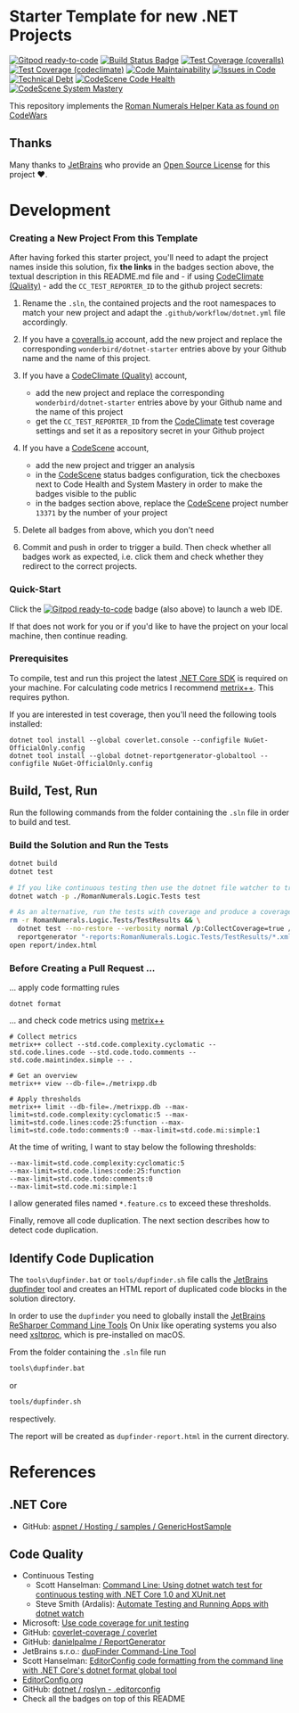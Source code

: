 # Starter Template for new .NET Projects

[![Gitpod ready-to-code](https://img.shields.io/badge/Gitpod-ready--to--code-blue?logo=gitpod)](https://gitpod.io/#https://github.com/wonderbird/dotnet-starter)
[![Build Status Badge](https://github.com/wonderbird/dotnet-starter/workflows/.NET/badge.svg)](https://github.com/wonderbird/dotnet-starter/actions?query=workflow%3A%22.NET%22)
[![Test Coverage (coveralls)](https://img.shields.io/coveralls/github/wonderbird/dotnet-starter)](https://coveralls.io/github/wonderbird/dotnet-starter)
[![Test Coverage (codeclimate)](https://img.shields.io/codeclimate/coverage-letter/wonderbird/dotnet-starter)](https://codeclimate.com/github/wonderbird/dotnet-starter/trends/test_coverage_total)
[![Code Maintainability](https://img.shields.io/codeclimate/maintainability-percentage/wonderbird/dotnet-starter)](https://codeclimate.com/github/wonderbird/dotnet-starter)
[![Issues in Code](https://img.shields.io/codeclimate/issues/wonderbird/dotnet-starter)](https://codeclimate.com/github/wonderbird/dotnet-starter/issues)
[![Technical Debt](https://img.shields.io/codeclimate/tech-debt/wonderbird/dotnet-starter)](https://codeclimate.com/github/wonderbird/dotnet-starter)
[![CodeScene Code Health](https://codescene.io/projects/13371/status-badges/code-health)](https://codescene.io/projects/13371/jobs/latest-successful/results)
[![CodeScene System Mastery](https://codescene.io/projects/13371/status-badges/system-mastery)](https://codescene.io/projects/13371/jobs/latest-successful/results)

This repository implements the [Roman Numerals Helper Kata as found on CodeWars](https://www.codewars.com/kata/51b66044bce5799a7f000003/train/csharp)

## Thanks

Many thanks to [JetBrains](https://www.jetbrains.com/?from=kata-roman-numerals) who provide
an [Open Source License](https://www.jetbrains.com/community/opensource/) for this project ❤️.

# Development

### Creating a New Project From this Template

After having forked this starter project, you'll need to adapt the project names inside this solution, fix **the links**
in the badges section above, the textual description in this README.md file and - if using
[CodeClimate (Quality)](https://codeclimate.com) - add the `CC_TEST_REPORTER_ID` to the github project secrets:

1. Rename the `.sln`, the contained projects and the root namespaces to match your new project and adapt the `.github/workflow/dotnet.yml` file accordingly.

2. If you have a [coveralls.io](https://coveralls.io) account, add the new project and replace the corresponding `wonderbird/dotnet-starter` entries above by your Github name and the name of this project.

3. If you have a [CodeClimate (Quality)](https://codeclimate.com) account,
   - add the new project and replace the corresponding `wonderbird/dotnet-starter` entries above by your Github name and the name of this project
   - get the `CC_TEST_REPORTER_ID` from the [CodeClimate](https://codeclimate.com) test coverage settings and set it as a repository secret in your Github project

4. If you have a [CodeScene](https://codescene.io) account,
   - add the new project and trigger an analysis
   - in the [CodeScene](https://codescene.io) status badges configuration, tick the checboxes next to Code Health and System Mastery in order to make the badges visible to the public
   - in the badges section above, replace the [CodeScene](https://codescene.io) project number `13371` by the number of your project

5. Delete all badges from above, which you don't need

6. Commit and push in order to trigger a build. Then check whether all badges work as expected, i.e. click them and check whether they redirect to the correct projects.

### Quick-Start

Click the [![Gitpod ready-to-code](https://img.shields.io/badge/Gitpod-ready--to--code-blue?logo=gitpod)](https://gitpod.io/#https://github.com/wonderbird/dotnet-starter) badge (also above) to launch a web IDE.

If that does not work for you or if you'd like to have the project on your local machine, then continue reading.

### Prerequisites

To compile, test and run this project the latest [.NET Core SDK](https://dotnet.microsoft.com/download) is required on
your machine. For calculating code metrics I recommend [metrix++](https://github.com/metrixplusplus/metrixplusplus).
This requires python.

If you are interested in test coverage, then you'll need the following tools installed:

```shell
dotnet tool install --global coverlet.console --configfile NuGet-OfficialOnly.config
dotnet tool install --global dotnet-reportgenerator-globaltool --configfile NuGet-OfficialOnly.config
```

## Build, Test, Run

Run the following commands from the folder containing the `.sln` file in order to build and test.

### Build the Solution and Run the Tests

```sh
dotnet build
dotnet test

# If you like continuous testing then use the dotnet file watcher to trigger your tests
dotnet watch -p ./RomanNumerals.Logic.Tests test

# As an alternative, run the tests with coverage and produce a coverage report
rm -r RomanNumerals.Logic.Tests/TestResults && \
  dotnet test --no-restore --verbosity normal /p:CollectCoverage=true /p:CoverletOutputFormat=cobertura /p:CoverletOutput='./TestResults/coverage.cobertura.xml' && \
  reportgenerator "-reports:RomanNumerals.Logic.Tests/TestResults/*.xml" "-targetdir:report" "-reporttypes:Html;lcov" "-title:RomanNumerals"
open report/index.html
```

### Before Creating a Pull Request ...

... apply code formatting rules

```shell
dotnet format
```

... and check code metrics using [metrix++](https://github.com/metrixplusplus/metrixplusplus)

```shell
# Collect metrics
metrix++ collect --std.code.complexity.cyclomatic --std.code.lines.code --std.code.todo.comments --std.code.maintindex.simple -- .

# Get an overview
metrix++ view --db-file=./metrixpp.db

# Apply thresholds
metrix++ limit --db-file=./metrixpp.db --max-limit=std.code.complexity:cyclomatic:5 --max-limit=std.code.lines:code:25:function --max-limit=std.code.todo:comments:0 --max-limit=std.code.mi:simple:1
```

At the time of writing, I want to stay below the following thresholds:

```shell
--max-limit=std.code.complexity:cyclomatic:5
--max-limit=std.code.lines:code:25:function
--max-limit=std.code.todo:comments:0
--max-limit=std.code.mi:simple:1
```

I allow generated files named `*.feature.cs` to exceed these thresholds.

Finally, remove all code duplication. The next section describes how to detect code duplication.

## Identify Code Duplication

The `tools\dupfinder.bat` or `tools/dupfinder.sh` file calls
the [JetBrains dupfinder](https://www.jetbrains.com/help/resharper/dupFinder.html) tool and creates an HTML report of
duplicated code blocks in the solution directory.

In order to use the `dupfinder` you need to globally install
the [JetBrains ReSharper Command Line Tools](https://www.jetbrains.com/help/resharper/ReSharper_Command_Line_Tools.html)
On Unix like operating systems you also need [xsltproc](http://xmlsoft.org/XSLT/xsltproc2.html), which is pre-installed
on macOS.

From the folder containing the `.sln` file run

```sh
tools\dupfinder.bat
```

or

```sh
tools/dupfinder.sh
```

respectively.

The report will be created as `dupfinder-report.html` in the current directory.

# References

## .NET Core

* GitHub: [aspnet / Hosting / samples / GenericHostSample](https://github.com/aspnet/Hosting/tree/2.2.0/samples/GenericHostSample)

## Code Quality

* Continuous Testing
  * Scott Hanselman: [Command Line: Using dotnet watch test for continuous testing with .NET Core 1.0 and XUnit.net](https://www.hanselman.com/blog/command-line-using-dotnet-watch-test-for-continuous-testing-with-net-core-10-and-xunitnet)
  * Steve Smith (Ardalis): [Automate Testing and Running Apps with dotnet watch](https://ardalis.com/automate-testing-and-running-apps-with-dotnet-watch/)
* Microsoft: [Use code coverage for unit testing](https://docs.microsoft.com/en-us/dotnet/core/testing/unit-testing-code-coverage?tabs=linux)
* GitHub: [coverlet-coverage / coverlet](https://github.com/coverlet-coverage/coverlet)
* GitHub: [danielpalme / ReportGenerator](https://github.com/danielpalme/ReportGenerator)
* JetBrains s.r.o.: [dupFinder Command-Line Tool](https://www.jetbrains.com/help/resharper/dupFinder.html)
* Scott Hanselman: [EditorConfig code formatting from the command line with .NET Core's dotnet format global tool](https://www.hanselman.com/blog/editorconfig-code-formatting-from-the-command-line-with-net-cores-dotnet-format-global-tool)
* [EditorConfig.org](https://editorconfig.org)
* GitHub: [dotnet / roslyn - .editorconfig](https://github.com/dotnet/roslyn/blob/master/.editorconfig)
* Check all the badges on top of this README
